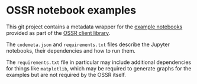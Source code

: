 # OSSR notebook examples
This git project contains a metadata wrapper for the [example notebooks](https://gitlab.in2p3.fr/escape2020/wp3/eossr/-/tree/master/examples/notebooks) provided as part of the [OSSR client library](https://escape2020.pages.in2p3.fr/wp3/eossr/README.html).

The `codemeta.json` and `requirements.txt` files describe the Jupyter notebooks, their dependencies and how to run them.

The `requirements.txt` file in particular may include additional dependencies for things like `matplotlib`, which may be required to generate graphs for the examples but are not required by the OSSR itself.
